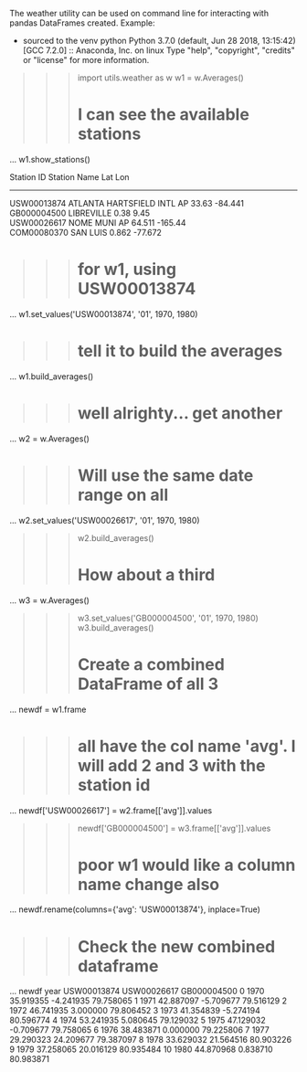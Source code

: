 The weather utility can be used on command line for interacting with
pandas DataFrames created.
Example:
* sourced to the venv
python
Python 3.7.0 (default, Jun 28 2018, 13:15:42) 
[GCC 7.2.0] :: Anaconda, Inc. on linux
Type "help", "copyright", "credits" or "license" for more information.
>>> import utils.weather as w
>>> w1 = w.Averages()
>>> # I can see the available stations
... w1.show_stations()

Station ID          Station Name                  Lat            Lon            
------------        -------------------------     ----------     ----------     
USW00013874         ATLANTA HARTSFIELD INTL AP    33.63          -84.441        
GB000004500         LIBREVILLE                    0.38           9.45           
USW00026617         NOME MUNI AP                  64.511         -165.44        
COM00080370         SAN LUIS                      0.862          -77.672        
>>> # for w1, using USW00013874
... w1.set_values('USW00013874', '01', 1970, 1980)
>>> # tell it to build the averages
... w1.build_averages()
>>> # well alrighty... get another
... w2 = w.Averages()
>>> # Will use the same date range on all
... w2.set_values('USW00026617', '01', 1970, 1980)
>>> w2.build_averages()
>>> # How about a third
... w3 = w.Averages()
>>> w3.set_values('GB000004500', '01', 1970, 1980)
>>> w3.build_averages()
>>> # Create a combined DataFrame of all 3
... newdf = w1.frame
>>> # all have the col name 'avg'. I will add 2 and 3 with the station id
... newdf['USW00026617'] = w2.frame[['avg']].values
>>> newdf['GB000004500'] = w3.frame[['avg']].values
>>> # poor w1 would like a column name change also
... newdf.rename(columns={'avg': 'USW00013874'}, inplace=True)
>>> # Check the new combined dataframe
... newdf
    year  USW00013874  USW00026617  GB000004500
0   1970    35.919355    -4.241935    79.758065
1   1971    42.887097    -5.709677    79.516129
2   1972    46.741935     3.000000    79.806452
3   1973    41.354839    -5.274194    80.596774
4   1974    53.241935     5.080645    79.129032
5   1975    47.129032    -0.709677    79.758065
6   1976    38.483871     0.000000    79.225806
7   1977    29.290323    24.209677    79.387097
8   1978    33.629032    21.564516    80.903226
9   1979    37.258065    20.016129    80.935484
10  1980    44.870968     0.838710    80.983871
>>>